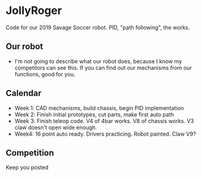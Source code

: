 # JollyRoger
Code for our 2019 Savage Soccer robot. PID, "path following", the works.

## Our robot
- I'm not going to describe what our robot does, because I know my competitors can see this. If you can find out our mechanisms from our functions, good for you.

## Calendar
- Week 1: CAD mechanisms, build chassis, begin PID implementation
- Week 2: Finish initial prototypes, cut parts, make first auto path
- Week 3: Finish teleop code. V4 of 4bar works. V8 of chassis works. V3 claw doesn't open wide enough.
- Week4: 16 point auto ready. Drivers practicing. Robot painted. Claw V9?

## Competition
Keep you posted
